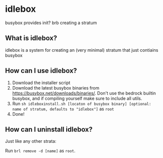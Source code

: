 # idlebox
busybox provides init? brb creating a stratum
## What is idlebox?
idlebox is a system for creating an (very minimal) stratum that just contiains busybox
## How can I use idlebox?
1. Download the installer script
2. Download the latest busybox binaries from https://busybox.net/downloads/binaries/. Don't use the bedrock builtin busybox, and if compiling yourself make sure to include all utils.
3. Run `sh idleboxinstall.sh [locaton of busybox binary] [optional: name of stratum, defaults to "idlebox"]` as `root`
4. Done!
## How can I uninstall idlebox?
Just like any other strata:

Run `brl remove -d [name]` as `root`.
